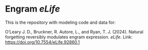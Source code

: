 # Engram *eLife*

This is the repository with modeling code and data for:

O’Leary J. D., Bruckner, R. Autore, L., and Ryan, T. J. (2024).
Natural forgetting reversibly modulates engram expression. *eLife*. Link:
https://doi.org/10.7554/eLife.92860.1

